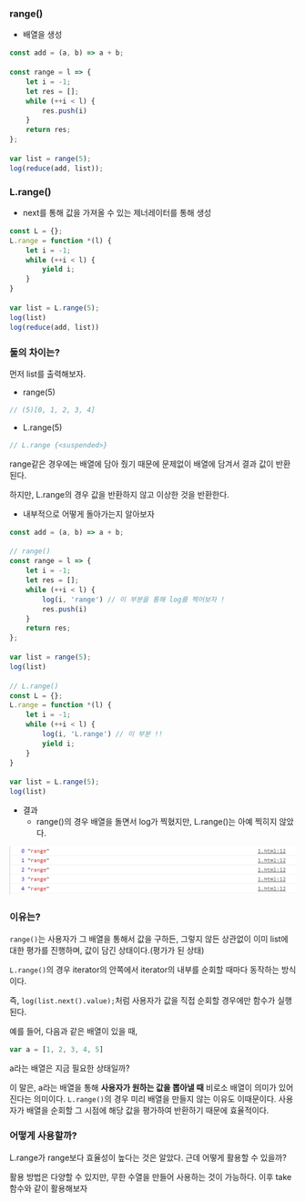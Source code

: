 ### range()

- 배열을 생성

```javascript
const add = (a, b) => a + b;

const range = l => {
    let i = -1;
    let res = [];
    while (++i < l) {
        res.push(i)
    }
    return res;
};

var list = range(5);
log(reduce(add, list));
```



### L.range()

- next를 통해 값을 가져올 수 있는 제너레이터를 통해 생성

```javascript
const L = {};
L.range = function *(l) {
    let i = -1;
    while (++i < l) {
        yield i;
    }
}

var list = L.range(5);
log(list)
log(reduce(add, list))
```



### 둘의 차이는?

먼저 list를 출력해보자.

- range(5)

```javascript
// (5)[0, 1, 2, 3, 4]
```

- L.range(5)

```javascript
// L.range {<suspended>}
```

range같은 경우에는 배열에 담아 줬기 때문에 문제없이 배열에 담겨서 결과 값이 반환된다.

하지만, L.range의 경우 값을 반환하지 않고 이상한 것을 반환한다.

- 내부적으로 어떻게 돌아가는지 알아보자

```javascript
const add = (a, b) => a + b;

// range()
const range = l => {
    let i = -1;
    let res = [];
    while (++i < l) {
        log(i, 'range') // 이 부분을 통해 log를 찍어보자 !
        res.push(i)
    }
    return res;
};

var list = range(5);
log(list)

// L.range()
const L = {};
L.range = function *(l) {
    let i = -1;
    while (++i < l) {
        log(i, 'L.range') // 이 부분 !!
        yield i;
    }
}

var list = L.range(5);
log(list)
```

- 결과
  - range()의 경우 배열을 돌면서 log가 찍혔지만, L.range()는 아예 찍히지 않았다.

![image-20201227191444510](range()%EC%99%80%20%EB%8A%90%EA%B8%8B%ED%95%9C%20L.range().assets/image-20201227191444510.png)

### 이유는?

`range()`는 사용자가 그 배열을 통해서 값을 구하든, 그렇지 않든 상관없이 이미 list에 대한 평가를 진행하며, 값이 담긴 상태이다.(평가가 된 상태) 

 `L.range()`의 경우 iterator의 안쪽에서 iterator의 내부를 순회할 때마다 동작하는 방식이다.

즉,  `log(list.next().value);`처럼 사용자가 값을 직접 순회할 경우에만 함수가 실행된다.

예를 들어, 다음과 같은 배열이 있을 때,

```javascript
var a = [1, 2, 3, 4, 5]
```

a라는 배열은 지금 필요한 상태일까?

이 말은, a라는 배열을 통해 **사용자가 원하는 값을 뽑아낼 때** 비로소 배열이 의미가 있어진다는 의미이다.  `L.range()`의 경우 미리 배열을 만들지 않는 이유도 이때문이다. 사용자가 배열을 순회할 그 시점에 해당 값을 평가하여 반환하기 때문에 효율적이다.



### 어떻게 사용할까?

L.range가 range보다 효율성이 높다는 것은 알았다. 근데 어떻게 활용할 수 있을까?

활용 방법은 다양할 수 있지만, 무한 수열을 만들어 사용하는 것이 가능하다. 이후 take함수와 같이 활용해보자 